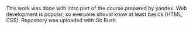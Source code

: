 This work was done with intro part of the course prepared by yandex. Web development is popular, so everuone should know at least basics (HTML, CSS). Repository was uploaded with Git Bush.